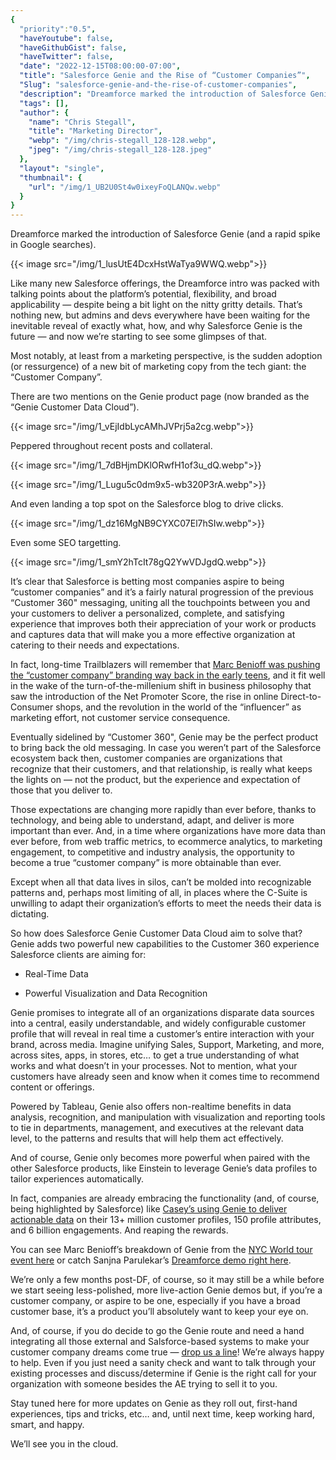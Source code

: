 ```yaml
---
{
  "priority":"0.5",
  "haveYoutube": false,
  "haveGithubGist": false,
  "haveTwitter": false,
  "date": "2022-12-15T08:00:00-07:00",
  "title": "Salesforce Genie and the Rise of “Customer Companies”",
  "Slug": "salesforce-genie-and-the-rise-of-customer-companies",
  "description": "Dreamforce marked the introduction of Salesforce Genie (and a rapid spike in Google searches).",
  "tags": [],
  "author": {
    "name": "Chris Stegall",
    "title": "Marketing Director",
    "webp": "/img/chris-stegall_128-128.webp",
    "jpeg": "/img/chris-stegall_128-128.jpeg"
  },
  "layout": "single",
  "thumbnail": {
    "url": "/img/1_UB2U0St4w0ixeyFoQLANQw.webp"
  }
}
---
```

Dreamforce marked the introduction of Salesforce Genie (and a rapid spike in Google searches).

{{< image src="/img/1_lusUtE4DcxHstWaTya9WWQ.webp">}}

Like many new Salesforce offerings, the Dreamforce intro was packed with talking points about the platform’s potential, flexibility, and broad applicability — despite being a bit light on the nitty gritty details. That’s nothing new, but admins and devs everywhere have been waiting for the inevitable reveal of exactly what, how, and why Salesforce Genie is the future — and now we’re starting to see some glimpses of that.

Most notably, at least from a marketing perspective, is the sudden adoption (or ressurgence) of a new bit of marketing copy from the tech giant: the “Customer Company”.

There are two mentions on the Genie product page (now branded as the “Genie Customer Data Cloud”).

{{< image src="/img/1_vEjIdbLycAMhJVPrj5a2cg.webp">}}

Peppered throughout recent posts and collateral.

{{< image src="/img/1_7dBHjmDKlORwfH1of3u_dQ.webp">}}

{{< image src="/img/1_Lugu5c0dm9x5-wb320P3rA.webp">}}

And even landing a top spot on the Salesforce blog to drive clicks.

{{< image src="/img/1_dz16MgNB9CYXC07El7hSIw.webp">}}

Even some SEO targetting.

{{< image src="/img/1_smY2hTcIt78gQ2YwVDJgdQ.webp">}}

It’s clear that Salesforce is betting most companies aspire to being “customer companies” and it’s a fairly natural progression of the previous “Customer 360" messaging, uniting all the touchpoints between you and your customers to deliver a personalized, complete, and satisfying experience that improves both their appreciation of your work or products and captures data that will make you a more effective organization at catering to their needs and expectations.

In fact, long-time Trailblazers will remember that [Marc Benioff was pushing the “customer company” branding way back in the early teens](https://www.huffpost.com/entry/what-is-a-customer-compan_b_2989880), and it fit well in the wake of the turn-of-the-millenium shift in business philosophy that saw the introduction of the Net Promoter Score, the rise in online Direct-to-Consumer shops, and the revolution in the world of the “influencer” as marketing effort, not customer service consequence.

Eventually sidelined by “Customer 360", Genie may be the perfect product to bring back the old messaging. In case you weren’t part of the Salesforce ecosystem back then, customer companies are organizations that recognize that their customers, and that relationship, is really what keeps the lights on — not the product, but the experience and expectation of those that you deliver to.

Those expectations are changing more rapidly than ever before, thanks to technology, and being able to understand, adapt, and deliver is more important than ever. And, in a time where organizations have more data than ever before, from web traffic metrics, to ecommerce analytics, to marketing engagement, to competitive and industry analysis, the opportunity to become a true “customer company” is more obtainable than ever.

Except when all that data lives in silos, can’t be molded into recognizable patterns and, perhaps most limiting of all, in places where the C-Suite is unwilling to adapt their organization’s efforts to meet the needs their data is dictating.

So how does Salesforce Genie Customer Data Cloud aim to solve that? Genie adds two powerful new capabilities to the Customer 360 experience Salesforce clients are aiming for:

* Real-Time Data

* Powerful Visualization and Data Recognition

Genie promises to integrate all of an organizations disparate data sources into a central, easily understandable, and widely configurable customer profile that will reveal in real time a customer’s entire interaction with your brand, across media. Imagine unifying Sales, Support, Marketing, and more, across sites, apps, in stores, etc… to get a true understanding of what works and what doesn’t in your processes. Not to mention, what your customers have already seen and know when it comes time to recommend content or offerings.

Powered by Tableau, Genie also offers non-realtime benefits in data analysis, recognition, and manipulation with visualization and reporting tools to tie in departments, management, and executives at the relevant data level, to the patterns and results that will help them act effectively.

And of course, Genie only becomes more powerful when paired with the other Salesforce products, like Einstein to leverage Genie’s data profiles to tailor experiences automatically.

In fact, companies are already embracing the functionality (and, of course, being highlighted by Salesforce) like [Casey’s using Genie to deliver actionable data](https://www.salesforce.com/news/press-releases/2022/12/15/customer-success-caseys/) on their 13+ million customer profiles, 150 profile attributes, and 6 billion engagements. And reaping the rewards.

You can see Marc Benioff’s breakdown of Genie from the [NYC World tour event here](https://www.salesforce.com/news/stories/salesforce-genie-tableau-demo/) or catch Sanjna Parulekar’s [Dreamforce demo right here](https://www.salesforce.com/ap/form/conf/genie-demo-video/?leadcreated=true&redirect=true&sfuuid=f69ffda2-36b6-4440-90c4-c89a09bddf36&d=70130000000sUVq&nc=7013y00000267b7AAA).

We’re only a few months post-DF, of course, so it may still be a while before we start seeing less-polished, more live-action Genie demos but, if you’re a customer company, or aspire to be one, especially if you have a broad customer base, it’s a product you’ll absolutely want to keep your eye on.

And, of course, if you do decide to go the Genie route and need a hand integrating all those external and Salsforce-based systems to make your customer company dreams come true — [drop us a line](https://appexchange.salesforce.com/appxConsultingListingDetail?listingId=a0N30000001gF9jEAE)! We’re always happy to help. Even if you just need a sanity check and want to talk through your existing processes and discuss/determine if Genie is the right call for your organization with someone besides the AE trying to sell it to you.

Stay tuned here for more updates on Genie as they roll out, first-hand experiences, tips and tricks, etc… and, until next time, keep working hard, smart, and happy.

We’ll see you in the cloud.
